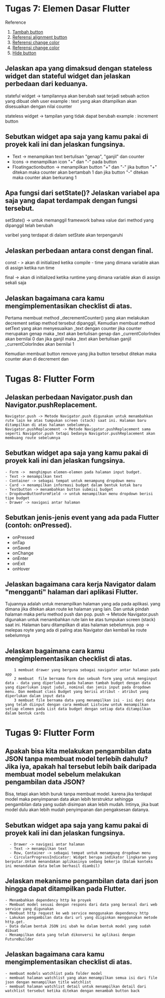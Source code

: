# Tugas 7: Elemen Dasar Flutter

Reference 
1. [Tambah button](https://www.fluttercampus.com/guide/19/how-to-add-multiple-floating-action-buttons-in-one-screen-flutter-app/)
2. [Referensi alignment button](https://stackoverflow.com/questions/72152176/how-to-put-buttons-on-two-ends-of-screen-in-flutter)
3. [Referensi change color](https://programmingwithswift.com/change-button-color-on-press-with-flutter/)
4. [Referensi change color](https://www.flutterbeads.com/change-text-color-in-flutter/#:~:text=its%20color%20parameter.-,Steps,the%20color%20of%20your%20choice.)
5. [Hide button](https://stackoverflow.com/questions/44489804/how-to-show-hide-widgets-programmatically-in-flutter)

 ## Jelaskan apa yang dimaksud dengan stateless widget dan stateful widget dan jelaskan perbedaan dari keduanya.
  
  stateful widget -> tampilannya akan berubah saat terjadi sebuah action yang dibuat oleh user 
  example : text yang akan ditampilkan akan disesuaikan dengan nilai counter

  stateless widget -> tampilan yang tidak dapat berubah 
  example : increment button

 ## Sebutkan widget apa saja yang kamu pakai di proyek kali ini dan jelaskan fungsinya.

 - Text -> menampikan text bertulisan "genap", "ganjil" dan counter 
 - Icons -> menampilkan icon "+" dan "-" pada button
 - Floatingactionbutton -> menampilkan button "+" dan "-" jika button "+"  ditekan maka counter akan bertambah 1 dan jika button "-" ditekan maka counter akan berkurang 1

 ## Apa fungsi dari setState()? Jelaskan variabel apa saja yang dapat terdampak dengan fungsi tersebut.
 setState() -> untuk memanggil framework bahwa value dari method yang dipanggil telah berubah

 varibel yang terdapat di dalam setState akan terpengaruhi 

 ## Jelaskan perbedaan antara const dengan final.

 const - > akan di initialized ketika compile - time  yang dimana variable akan di assign ketika run time

 final -> akan di initialized ketika runtime yang dimana variable akan di assign sekali saja


 ## Jelaskan bagaimana cara kamu mengimplementasikan checklist di atas.

 Pertama membuat method _decrementCounter() yang akan melakukan decrement setiap method tersebut dipanggil, Kemudian membuat method setText yang akan menyesuaikan _text dengan counter jika counter merupakan genap maka _text akan bertulisan genap dan _currentColorIndex akan bernilai 0 dan jika ganjil maka _text akan bertulisan ganjil _currentColorIndex akan bernilai 1

 Kemudian membuat button remove yang jika button tersebut ditekan maka counter akan di decrement dan 


 # Tugas 8: Flutter Form

 ## Jelaskan perbedaan Navigator.push dan Navigator.pushReplacement.
    Navigator.push -> Metode Navigator.push digunakan untuk menambahkan rute lain ke atas tumpukan screen (stack) saat ini. Halaman baru ditampilkan di atas halaman sebelumnya.
    Navigator.pushReplacement -> Metode Navigator.pushReplacement sama seperti Navigator.push tetapi bedanya Navigator.pushReplacement akan membuang route sebelumnya


 ## Sebutkan widget apa saja yang kamu pakai di proyek kali ini dan jelaskan fungsinya.
    - Form ->  menghimpun elemen-elemen pada halaman input budget. 
    - Text -> menampilkan text
    - Container -> sebagai tempat untuk menampung dropdown menu 
    - Card -> menampilkan informasi budget dalam bentuk kotak baru
    - Textbutton -> menambahkan button submisi budget
    - DropdownButtonFormField -> untuk menampilkan menu dropdown berisi tipe budget
    - Drawer -> navigasi antar halaman

 ## Sebutkan jenis-jenis event yang ada pada Flutter (contoh: onPressed).
   - onPressed
   - onTap
   - onSaved
   - onChange
   - onEnter
   - onExit
   - onHover

 ## Jelaskan bagaimana cara kerja Navigator dalam "mengganti" halaman dari aplikasi Flutter.
   Tujuannya adalah untuk menampilkan halaman yang ada pada aplikasi. yang dimana jika ditekan akan route ke halaman yang lain. Dan untuk pindah halaman maka perlu method push dan pop.
   push -> Metode Navigator.push digunakan untuk menambahkan rute lain ke atas tumpukan screen (stack) saat ini. Halaman baru ditampilkan di atas halaman sebelumnya.
   pop -> melepas royte yang ada di paling atas Navigator dan kembali ke route sebelumnya


 ## Jelaskan bagaimana cara kamu mengimplementasikan checklist di atas.
        1 membuat drawer yang berguna sebagai navigator antar halaman pada app
        2 membuat  file bernama form dan sebuah form yang untuk menginput data - data yang diperlukan pada halaman tambah budget dengan data yang diperlukan input judul, nominal dan jenis input pada dropdown menu. Dan membuat class Budget yang berisi atribut - atribut yang diperlukan dalam input data 
        3 membuat file bernama data yang menampilkan isi - isi dari data yang telah diinput dengan cara membuat Listview untuk menampilkan setiap elemen pada List data budget dengan setiap data ditampilkan dalam bentuk cards


  # Tugas 9: Flutter Form

## Apakah bisa kita melakukan pengambilan data JSON tanpa membuat model terlebih dahulu? Jika iya, apakah hal tersebut lebih baik daripada membuat model sebelum melakukan pengambilan data JSON?

 Bisa, tetapi akan lebih buruk tanpa membuat model. karena jika terdapat model maka penyimpanan data akan lebih terstruktur sehingga pengambilan data yang sudah disimpan akan lebih mudah. Intinya, jika buat model dulu akan lebih mudah penyimpanan dan pengaksesan datanya.


## Sebutkan widget apa saja yang kamu pakai di proyek kali ini dan jelaskan fungsinya.
      - Drawer -> navigasi antar halaman
      - Text -> menampilkan text
      - Row, Container -> sebagai tempat untuk menampung dropdown menu 
      - CircularProgressIndicator: Widget berupa indikator lingkaran yang berputar.Untuk menandakan aplikasinya sedang bekerja (Dalam konteks ini menandakan data belum berhasil diambil)


## Jelaskan mekanisme pengambilan data dari json hingga dapat ditampilkan pada Flutter.
    - Menambahkan dependency http ke proyek
    - Membuat model sesuai dengan respons dari data yang berasal dari web service yang digunakan
    - Membuat http request ke web service menggunakan dependency http
    - Lakukan pengambilan data dari url yang diiginkan menggunakan metode http.get.
    - Data dalam bentuk JSON ini ubah ke dalam bentuk model yang sudah dibuat
    - Menampilkan data yang telah dikonversi ke aplikasi dengan FutureBuilder


## Jelaskan bagaimana cara kamu mengimplementasikan checklist di atas.
    - membuat models watchlist pada folder model
    - membuat halaman watchlist yang akan menampilkan semua isi dari file json dengan menampilkan title watchlist
    - membuat halaman watchlist detail untuk menampilkan detail dari watchlist tersebut ketika ditekan dengan menambah button back
